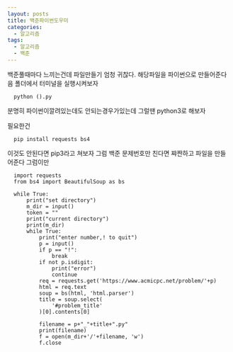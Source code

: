 ```yaml
---
layout: posts
title: 백준파이썬도우미
categories:
  - 알고리즘
tags:
  - 알고리즘
  - 백준
---
```


백준풀때마다 느끼는건데 파일만들기 엄청 귀찮다.
해당파일을 파이썬으로 만들어준다음 폴더에서 터미널을 실행시켜보자

```
  python ().py
```
분명히 파이썬이깔려있는데도 안되는경우가있는데
그럴땐 python3로 해보자

필요한건 

```
  pip install requests bs4
```
이것도 안된다면 pip3라고 쳐보자
그럼 백준 문제번호만 친다면 쨔짠하고 파일을 만들어준다 
그럼이만

```
  import requests
  from bs4 import BeautifulSoup as bs

  while True:
      print("set directory")
      m_dir = input()
      token = ""
      print("current directory")
      print(m_dir)
      while True:
          print("enter number,! to quit")
          p = input()
          if p == "!":
              break
          if not p.isdigit:
              print("error")
              continue
          req = requests.get('https://www.acmicpc.net/problem/'+p)
          html = req.text
          soup = bs(html, 'html.parser')
          title = soup.select(
              '#problem_title'
          )[0].contents[0]

          filename = p+"_"+title+".py"
          print(filename)
          f = open(m_dir+'/'+filename, 'w')
          f.close
```
